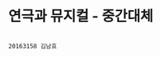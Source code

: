 # 연극과 뮤지컬 - 중간대체
                                                                                                                        20163158 김남효



